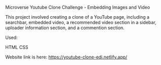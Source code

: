 Microverse Youtube Clone Challenge - Embedding Images and Video

This project involved creating a clone of a YouTube page, including a searchbar, embedded video, a recommended video section in a sidebar, uploader information section, and a commention section.

Used:

HTML
CSS

Website link is here: https://youtube-clone-edi.netlify.app/
